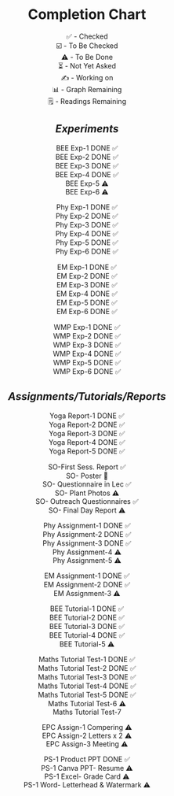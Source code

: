 <center>

# **Completion Chart**


✅ - Checked<br>
☑️ - To Be Checked<br>
⚠️ - To Be Done<br>
⏳ - Not Yet Asked<br>
✍️ - Working on<br>
📊 - Graph Remaining<br>
🗒️ - Readings Remaining<br>

## _Experiments_

BEE Exp-1 DONE ✅<br>
BEE Exp-2 DONE ✅<br>
BEE Exp-3 DONE ✅<br>
BEE Exp-4 DONE ✅<br>
BEE Exp-5 ⚠️<br>
BEE Exp-6 ⚠️<br>

Phy Exp-1 DONE ✅<br>
Phy Exp-2 DONE ✅<br>
Phy Exp-3 DONE ✅<br>
Phy Exp-4 DONE ✅<br>
Phy Exp-5 DONE ✅<br>
Phy Exp-6 DONE ✅<br>

EM Exp-1 DONE ✅<br>
EM Exp-2 DONE ✅<br>
EM Exp-3 DONE ✅<br>
EM Exp-4 DONE ✅<br>
EM Exp-5 DONE ✅<br>
EM Exp-6 DONE ✅<br>

WMP Exp-1 DONE ✅<br>
WMP Exp-2 DONE ✅<br>
WMP Exp-3 DONE ✅<br>
WMP Exp-4 DONE ✅<br>
WMP Exp-5 DONE ✅<br>
WMP Exp-6 DONE ✅<br>

## _Assignments/Tutorials/Reports_

Yoga Report-1 DONE ✅<br>
Yoga Report-2 DONE ✅<br>
Yoga Report-3 DONE ✅<br>
Yoga Report-4 DONE ✅<br>
Yoga Report-5 DONE ✅<br>

SO-First Sess. Report ✅<br>
SO- Poster 🎨<br>
SO- Questionnaire in Lec ✅<br>
SO- Plant Photos ⚠️<br>
SO- Outreach Questionnaires ✅<br>
SO- Final Day Report ⚠️<br>

Phy Assignment-1 DONE ✅<br>
Phy Assignment-2 DONE ✅<br>
Phy Assignment-3 DONE ✅<br>
Phy Assignment-4 ⚠️<br>
Phy Assignment-5 ⚠️<br>

EM Assignment-1 DONE ✅<br>
EM Assignment-2 DONE ✅<br>
EM Assignment-3 ⚠️<br>

BEE Tutorial-1 DONE ✅<br>
BEE Tutorial-2 DONE ✅<br>
BEE Tutorial-3 DONE ✅<br>
BEE Tutorial-4 DONE ✅<br>
BEE Tutorial-5 ⚠️<br>

Maths Tutorial Test-1 DONE ✅<br>
Maths Tutorial Test-2 DONE ✅<br>
Maths Tutorial Test-3 DONE ✅<br>
Maths Tutorial Test-4 DONE ✅<br>
Maths Tutorial Test-5 DONE ✅<br>
Maths Tutorial Test-6 ⚠️<br>
Maths Tutorial Test-7<br>

EPC Assign-1 Compering ⚠️<br>
EPC Assign-2 Letters x 2 ⚠️<br>
EPC Assign-3 Meeting ⚠️<br>

PS-1 Product PPT DONE ✅<br>
PS-1 Canva PPT- Resume ⚠️<br>
PS-1 Excel- Grade Card ⚠️<br>
PS-1 Word- Letterhead & Watermark ⚠️<br>
